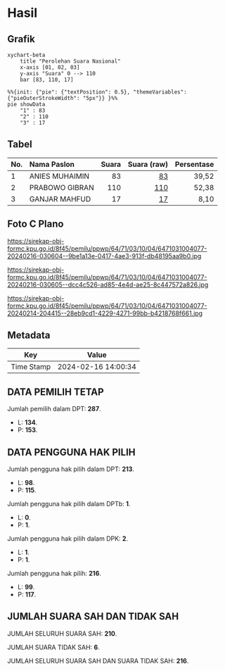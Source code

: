 # Hasil

## Grafik

```mermaid
xychart-beta
    title "Perolehan Suara Nasional"
    x-axis [01, 02, 03]
    y-axis "Suara" 0 --> 110
    bar [83, 110, 17]
```

```mermaid
%%{init: {"pie": {"textPosition": 0.5}, "themeVariables": {"pieOuterStrokeWidth": "5px"}} }%%
pie showData
    "1" : 83
    "2" : 110
    "3" : 17
```

## Tabel

| No. | Nama Paslon    | Suara | Suara (raw) | Persentase |
|:--- |:-------------- | -----:| -----------:| ----------:|
| 1   | ANIES MUHAIMIN | 83    | [83][p-1]   | 39,52      |
| 2   | PRABOWO GIBRAN | 110   | [110][p-2]  | 52,38      |
| 3   | GANJAR MAHFUD  | 17    | [17][p-3]   | 8,10       |


[p-1]: https://github.com/gigit-pemilu/pemilu-2024/blob/main/pilpres/hitung-suara/sub/64-kalimantan-timur/sub/71-kota-balikpapan/sub/03-balikpapan-utara/sub/1004-muararapak/sub/077-tps/sub/paslon-1.txt
[p-2]: https://github.com/gigit-pemilu/pemilu-2024/blob/main/pilpres/hitung-suara/sub/64-kalimantan-timur/sub/71-kota-balikpapan/sub/03-balikpapan-utara/sub/1004-muararapak/sub/077-tps/sub/paslon-2.txt
[p-3]: https://github.com/gigit-pemilu/pemilu-2024/blob/main/pilpres/hitung-suara/sub/64-kalimantan-timur/sub/71-kota-balikpapan/sub/03-balikpapan-utara/sub/1004-muararapak/sub/077-tps/sub/paslon-3.txt

## Foto C Plano

https://sirekap-obj-formc.kpu.go.id/8f45/pemilu/ppwp/64/71/03/10/04/6471031004077-20240216-030604--9be1a13e-0417-4ae3-913f-db48195aa9b0.jpg

https://sirekap-obj-formc.kpu.go.id/8f45/pemilu/ppwp/64/71/03/10/04/6471031004077-20240216-030605--dcc4c526-ad85-4e4d-ae25-8c447572a826.jpg

https://sirekap-obj-formc.kpu.go.id/8f45/pemilu/ppwp/64/71/03/10/04/6471031004077-20240214-204415--28eb9cd1-4229-4271-99bb-b4218768f661.jpg


## Metadata

| Key        | Value               |
| ---------- | ------------------- |
| Time Stamp | 2024-02-16 14:00:34 |


## DATA PEMILIH TETAP

Jumlah pemilih dalam DPT: **287**.
 * L: **134**.
 * P: **153**.

## DATA PENGGUNA HAK PILIH

Jumlah pengguna hak pilih dalam DPT: **213**.
 * L: **98**.
 * P: **115**.

Jumlah pengguna hak pilih dalam DPTb: **1**.
 * L: **0**.
 * P: **1**.

Jumlah pengguna hak pilih dalam DPK: **2**.
 * L: **1**.
 * P: **1**.

Jumlah pengguna hak pilih: **216**.
 * L: **99**.
 * P: **117**.

## JUMLAH SUARA SAH DAN TIDAK SAH

JUMLAH SELURUH SUARA SAH: **210**.

JUMLAH SUARA TIDAK SAH: **6**.

JUMLAH SELURUH SUARA SAH DAN SUARA TIDAK SAH: **216**.


